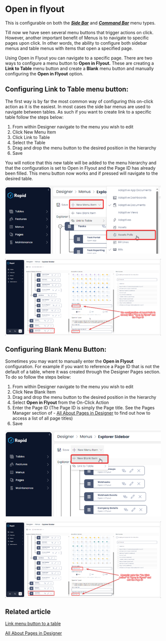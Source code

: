 # Open in flyout

This is configurable on both the ***[Side Bar](https://docs.rapidplatform.com/books/glossary/page/sidebar)*** and ***[Command Bar](https://docs.rapidplatform.com/books/glossary/page/command-bar)*** menu types.

Till now we have seen several menu buttons that trigger actions on click. However, another important benefit of Menus is to navigate to specific pages upon click. In other words, the ability to configure both sidebar menus and table menus with items that open a specified page.

Using Open in Flyout you can navigate to a specific page. There are two ways to configure a menu button to **Open in Flyout.** These are creating a **Link to Table** menu button and create a **Blank** menu button and manually configuring the **Open in Flyout** option.

## Configuring Link to Table menu button:

The first way is by far the most common way of configuring this on-click action as it is the easiest. In most cases the side bar menus are used to navigate between tables. As such if you want to create link to a specific table follow the steps below:

1. From within Designer navigate to the menu you wish to edit
2. Click New Menu Item
3. Click Link to Table
4. Select the Table
5. Drag and drop the menu button to the desired position in the hierarchy
6. Save

You will notice that this new table will be added to the menu hierarchy and that the configuration is set to Open in Flyout and the Page ID has already been filled. This menu button now works and if pressed will navigate to the desired table.

![Create menu item linked to table](<Create menu linked to table.png>)

![Observe the menu item is configured for the table selected](<Observe menu item configured for table.png>)

## Configuring Blank Menu Button:

Sometimes you may want to manually enter the **Open in Flyout** configuration. For example if you want to reference a Page ID that is not the default of a table, where it was created through the Designer Pages section. To do so follow the steps below:

1. From within Designer navigate to the menu you wish to edit
2. Click New Blank Item
3. Drag and drop the menu button to the desired position in the hierarchy
4. Select **Open in Flyout** from the On-Click Action
5. Enter the Page ID (The Page ID is simply the Page title. See the Pages Manager section of - [All About Pages in Designer](https://docs.rapidplatform.com/books/experiences/page/all-about-pages-in-designer) to find out how to access a list of all page titles)
6. Save

![Create new blank menu item](<Create blank menu item.png>)

![Configure the new menu to be linked to the table](<Configure menu to link to table.png>)

## **Related article**

[Link menu button to a table](https://docs.rapidplatform.com/books/experiences/page/how-to-link-a-menu-item-to-a-table "How to link a menu item to a table?")

[All About Pages in Designer](https://docs.rapidplatform.com/books/experiences/page/all-about-pages-in-designer)
